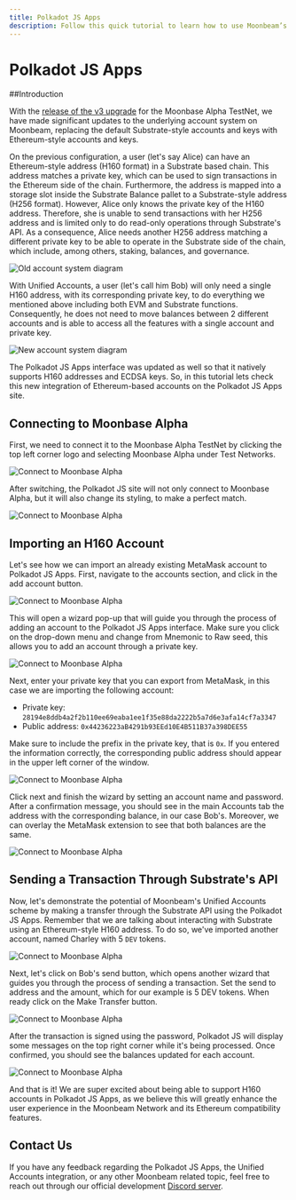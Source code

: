 ```yaml
---
title: Polkadot JS Apps
description: Follow this quick tutorial to learn how to use Moonbeam’s Ethereum-standard H160 addresses with Substrate-based apps like Polkadot JS.
---
```

# Polkadot JS Apps

##Introduction

With the [release of the v3 upgrade](https://www.purestake.com/news/moonbeam-network-upgrades-testnet-to-moonbase-alpha-v3) for the Moonbase Alpha TestNet, we have made significant updates to the underlying account system on Moonbeam, replacing the default Substrate-style accounts and keys with Ethereum-style accounts and keys.

On the previous configuration, a user (let's say Alice) can have an Ethereum-style address (H160 format) in a Substrate based chain. This address matches a private key, which can be used to sign transactions in the Ethereum side of the chain. Furthermore, the address is mapped into a storage slot inside the Substrate Balance pallet to a Substrate-style address (H256 format). However, Alice only knows the private key of the H160 address. Therefore, she is unable to send transactions with her H256 address and is limited only to do read-only operations through Substrate's API. As a consequence, Alice needs another H256 address matching a different private key to be able to operate in the Substrate side of the chain, which include, among others, staking, balances, and governance.

![Old account system diagram](/images/testnet/polkadotjs-accounts1.png)

With Unified Accounts, a user (let's call him Bob) will only need a single H160 address, with its corresponding private key, to do everything we mentioned above including both EVM and Substrate functions. Consequently, he does not need to move balances between 2 different accounts and is able to access all the features with a single account and private key. 

![New account system diagram](/images/testnet/polkadotjs-accounts2.png)

The Polkadot JS Apps interface was updated as well so that it natively supports H160 addresses and ECDSA keys. So, in this tutorial lets check this new integration of Ethereum-based accounts on the Polkadot JS Apps site.

## Connecting to Moonbase Alpha

First, we need to connect it to the Moonbase Alpha TestNet by clicking the top left corner logo and selecting Moonbase Alpha under Test Networks.

![Connect to Moonbase Alpha](/images/testnet/polkadotjs-app1.png)

After switching, the Polkadot JS site will not only connect to Moonbase Alpha, but it will also change its styling, to make a perfect match.

![Connect to Moonbase Alpha](/images/testnet/polkadotjs-app2.png)

## Importing an H160 Account

Let's see how we can import an already existing MetaMask account to Polkadot JS Apps. First, navigate to the accounts section, and click in the add account button.

![Connect to Moonbase Alpha](/images/testnet/polkadotjs-app3.png)

This will open a wizard pop-up that will guide you through the process of adding an account to the Polkadot JS Apps interface. Make sure you click on the drop-down menu and change from Mnemonic to Raw seed, this allows you to add an account through a private key. 

![Connect to Moonbase Alpha](/images/testnet/polkadotjs-app4.png)

Next, enter your private key that you can export from MetaMask, in this case we are importing the following account:

- Private key: `28194e8ddb4a2f2b110ee69eaba1ee1f35e88da2222b5a7d6e3afa14cf7a3347`
- Public address: `0x44236223aB4291b93EEd10E4B511B37a398DEE55` 

Make sure to include the prefix in the private key, that is `0x`. If you entered the information correctly, the corresponding public address should appear in the upper left corner of the window.

![Connect to Moonbase Alpha](/images/testnet/polkadotjs-app5.png)

Click next and finish the wizard by setting an account name and password. After a confirmation message, you should see in the main Accounts tab the address with the corresponding balance, in our case Bob's. Moreover, we can overlay the MetaMask extension to see that both balances are the same.

![Connect to Moonbase Alpha](/images/testnet/polkadotjs-app6.png)

## Sending a Transaction Through Substrate's API

Now, let's demonstrate the potential of Moonbeam's Unified Accounts scheme by making a transfer through the Substrate API using the Polkadot JS Apps. Remember that we are talking about interacting with Substrate using an Ethereum-style H160 address. To do so, we've imported another account, named Charley with 5 `DEV` tokens.

![Connect to Moonbase Alpha](/images/testnet/polkadotjs-app7.png)

Next, let's click on Bob's send button, which opens another wizard that guides you through the process of sending a transaction. Set the send to address and the amount, which for our example is 5 DEV tokens. When ready click on the Make Transfer button.

![Connect to Moonbase Alpha](/images/testnet/polkadotjs-app8.png)

After the transaction is signed using the password, Polkadot JS will display some messages on the top right corner while it's being processed. Once confirmed, you should see the balances updated for each account.

![Connect to Moonbase Alpha](/images/testnet/polkadotjs-app8.png)

And that is it! We are super excited about being able to support H160 accounts in Polkadot JS Apps, as we believe this will greatly enhance the user experience in the Moonbeam Network and its Ethereum compatibility features.

## Contact Us
 
If you have any feedback regarding the Polkadot JS Apps, the Unified Accounts integration, or any other Moonbeam related topic, feel free to reach out through our official development [Discord server](https://discord.gg/PfpUATX).

